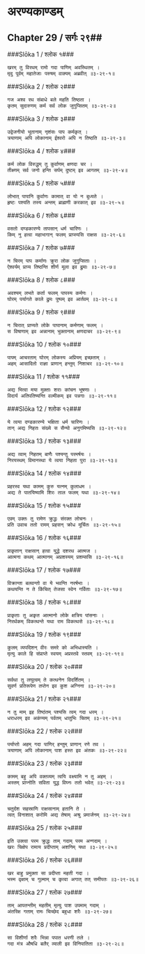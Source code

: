 अरण्यकाण्डम्
===============================


## Chapter 29  / सर्गः २९##


###Slōka 1 / श्लोक १###


    खरम् तु विरथम् रामो गदा पाणिम् अवस्थितम् ।
    मृदु पूर्वम् महातेजाः परुषम् वाक्यम् अब्रवीत् ॥३-२९-१॥


###Slōka 2 / श्लोक २###


    गज अश्व रथ संबाधे बले महति तिष्ठता ।
    कृतम् सुदारुणम् कर्म सर्व लोक जुगुप्सितम् ॥३-२९-२॥


###Slōka 3 / श्लोक ३###


    उद्वेजनीयो भूतानाम् नृशंसः पाप कर्मकृत् ।
    त्रयाणाम् अपि लोकानाम् ईश्वरो अपि न तिष्ठति ॥३-२९-३॥


###Slōka 4 / श्लोक ४###


    कर्म लोक विरुद्धम् तु कुर्वाणम् क्षणदा चर ।
    तीक्ष्णम् सर्व जनो हन्ति सर्पम् दुष्टम् इव आगतम् ॥३-२९-४॥


###Slōka 5 / श्लोक ५###


    लोभात् पापानि कुर्वाणः कामात् वा यो न बुध्यते ।
    हृष्टः पश्यति तस्य अन्तम् ब्राह्मणी करकात् इव ॥३-२९-५॥


###Slōka 6 / श्लोक ६###


    वसतो दण्डकारण्ये तापसान् धर्म चारिणः ।
    किम् नु हत्वा महाभागान् फलम् प्राप्स्यसि राक्षस ॥३-२९-६॥


###Slōka 7 / श्लोक ७###


    न चिरम् पाप कर्माणः क्रूरा लोक जुगुप्सिताः ।
    ऐश्वर्यम् प्राप्य तिष्ठन्ति शीर्ण मूला इव द्रुमाः ॥३-२९-७॥


###Slōka 8 / श्लोक ८###


    अवश्यम् लभते कर्ता फलम् पापस्य कर्मणः ।
    घोरम् पर्यागते काले द्रुमः पुष्पम् इव आर्तवम् ॥३-२९-८॥


###Slōka 9 / श्लोक ९###


    न चिरात् प्राप्यते लोके पापानाम् कर्मणाम् फलम् ।
    स विषाणाम् इव अन्नानाम् भुक्तानाम् क्षणदाचर ॥३-२९-९॥


###Slōka 10 / श्लोक १०###


    पापम् आचरताम् घोरम् लोकस्य अप्रियम् इच्छताम् ।
    अहम् आसादितो राज्ञा प्राणान् हन्तुम् निशाचर ॥३-२९-१०॥


###Slōka 11 / श्लोक ११###


    अद्य भित्वा मया मुक्ताः शराः कांचन भूषणाः ।
    विदार्य अतिपतिष्यन्ति वल्मीकम् इव पन्नगाः ॥३-२९-११॥


###Slōka 12 / श्लोक १२###


    ये त्वया दण्डकारण्ये भक्षिता धर्म चारिणः ।
    तान् अद्य निहतः संख्ये स सैन्यो अनुगमिष्यसि ॥३-२९-१२॥


###Slōka 13 / श्लोक १३###


    अद्य त्वाम् निहतम् बाणैः पश्यन्तु परमर्षयः ।
    निरयस्थम् विमानस्था ये त्वया निहता पुरा ॥३-२९-१३॥


###Slōka 14 / श्लोक १४###


    प्रहरस्व यथा कामम् कुरु यत्नम् कुलाधम ।
    अद्य ते पातयिष्यामि शिरः ताल फलम् यथा ॥३-२९-१४॥


###Slōka 15 / श्लोक १५###


    एवम् उक्तः तु रामेण क्रुद्धः संरक्त लोचनः ।
    प्रति उवाच ततो रामम् प्रहसन् क्रोध मूर्चितः ॥३-२९-१५॥


###Slōka 16 / श्लोक १६###


    प्राकृतान् राक्षसान् हत्वा युद्धे दशरथ आत्मज ।
    आत्मना कथम् आत्मानम् अप्रशस्यम् प्रशम्ससि ॥३-२९-१६॥


###Slōka 17 / श्लोक १७###


    विक्रान्ता बलवन्तो वा ये भवन्ति नरर्षभाः ।
    कथयन्ति न ते किंचित् तेजसा स्वेन गर्विताः ॥३-२९-१७॥


###Slōka 18 / श्लोक १८###


    प्राकृताः तु अकृत आत्मानो लोके क्षत्रिय पांसनाः ।
    निरर्थकम् विकत्थन्ते यथा राम विकत्थसे ॥३-२९-१८॥


###Slōka 19 / श्लोक १९###


    कुलम् व्यपदिशन् वीरः समरे को अभिधास्यति ।
    मृत्यु काले हि संप्राप्ते स्वयम् अप्रस्तवे स्तवम् ॥३-२९-१९॥


###Slōka 20 / श्लोक २०###


    सर्वथा तु लघुत्वम् ते कत्थनेन विदर्शितम् ।
    सुवर्ण प्रतिरूपेण तप्तेन इव कुश अग्निना ॥३-२९-२०॥


###Slōka 21 / श्लोक २१###


    न तु माम् इह तिष्ठंतम् पश्यसि त्वम् गदा धरम् ।
    धराधरम् इव अकंप्यम् पर्वतम् धातुभिः चितम् ॥३-२९-२१॥


###Slōka 22 / श्लोक २२###


    पर्याप्तो अहम् गदा पाणिर् हन्तुम् प्राणान् रणे तव ।
    त्रयाणाम् अपि लोकानाम् पाश हस्त इव अंतकः ॥३-२९-२२॥


###Slōka 23 / श्लोक २३###


    कामम् बहु अपि वक्तव्यम् त्वयि वक्ष्यामि न तु अहम् ।
    अस्तम् प्राप्नोति सविता युद्ध विघ्नः ततो भवेत् ॥३-२९-२३॥


###Slōka 24 / श्लोक २४###


    चतुर्दश सहस्राणि राक्षसानाम् हतानि ते ।
    त्वत् विनाशात् करोमि अद्य तेषाम् अश्रु प्रमार्जनम् ॥३-२९-२४॥


###Slōka 25 / श्लोक २५###


    इति उक्त्वा परम क्रुद्धः ताम् गदाम् परम अन्गदाम् ।
    खरः चिक्षेप रामाय प्रदीप्ताम् अशनिम् यथा ॥३-२९-२५॥


###Slōka 26 / श्लोक २६###


    खर बाहु प्रमुक्ता सा प्रदीप्ता महती गदा ।
    भस्म वृक्षाम् च गुल्माम् च कृत्वा अगात् तत् समीपतः ॥३-२९-२६॥


###Slōka 27 / श्लोक २७###


    ताम् आपतन्तीम् महतीम् मृत्यु पाश उपमाम् गदाम् ।
    अंतरिक्ष गताम् रामः चिच्छेद बहुधा शरैः ॥३-२९-२७॥


###Slōka 28 / श्लोक २८###


    सा विशीर्णा शरैः भिन्ना पपात धरणी तले ।
    गदा मंत्र औषधि बलैर् व्याली इव विनिपातिता ॥३-२९-२८॥


